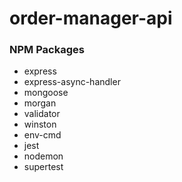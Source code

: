 # order-manager-api

### NPM Packages
- express
- express-async-handler
- mongoose
- morgan
- validator
- winston
- env-cmd
- jest
- nodemon
- supertest
